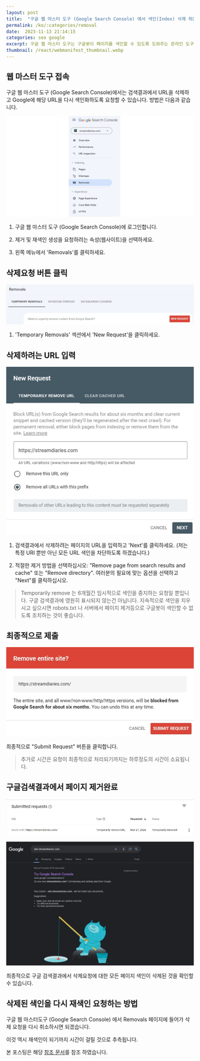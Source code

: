 ```yaml
---
layout: post
title:  "구글 웹 마스터 도구 (Google Search Console) 에서 색인(Index) 삭제 하는 방법"
permalink: /ko/:categories/removal
date:  2023-11-13 21:14:15
categories: seo google
excerpt: 구글 웹 마스터 도구는 구글봇이 페이지를 색인할 수 있도록 도와주는 온라인 도구입니다. 원하는 페이지를 색인신청한다면 반대로 삭제도 할 수 있습니다. 웹 마스터 도구에서 색인을 삭제 하는 방법을 설명하겠습니다.
thumbnail: /react/webmanifest_thumbnail.webp
---
```


## 웹 마스터 도구 접속


구글 웹 마스터 도구 (Google Search Console)에서는 검색결과에서 URL을 삭제하고 Google에 해당 URL을 다시 색인화하도록 요청할 수 있습니다. 방법은 다음과 같습니다.

![Removal Button in Navbar Google Search Console](/assets/img/seo/removal-search-console-navbar.jpg)

1. 구글 웹 마스터 도구 (Google Search Console)에 로그인합니다.

2. 제거 및 재색인 생성을 요청하려는 속성(웹사이트)을 선택하세요.

3. 왼쪽 메뉴에서 'Removals'를 클릭하세요.


<div class="divide-line"></div>

## 삭제요청 버튼 클릭

![New Request Page Button](/assets/img/seo/request-button-removeurl.jpg)

1. 'Temporary Removals' 섹션에서 'New Request'을 클릭하세요.

<div class="divide-line"></div>

## 삭제하려는 URL 입력

![Enter Remove URL in modal](/assets/img/seo/removalurl-request_modal.jpg)

1.  검색결과에서 삭제하려는 페이지의 URL을 입력하고 'Next'를 클릭하세요.  (저는 특정 URI 뿐만 아닌 모든 URL 색인을 차단하도록 하겠습니다.)

2. 적절한 제거 방법을 선택하십시오: "Remove page from search results and cache" 또는 "Remove directory". 여러분의 필요에 맞는 옵션을 선택하고 "Next"를 클릭하십시오.

> Temporarily remove 는 6개월간 임시적으로 색인을 중지하는 요청일 뿐입니다. 구글 검색결과에 영원히 표시되지 않는건 아닙니다.
지속적으로 색인을 지우시고 싶으시면 robots.txt 나 서버에서 페이지 제거등으로 구글봇이 색인할 수 없도록 조치하는 것이 좋습니다.

<div class="divide-line"></div>

## 최종적으로 제출

![Enter Submit Request Button](/assets/img/seo/submit-request-popup.jpg)

최종적으로 "Submit Request" 버튼을 클릭합니다.

> 추가로 시간은 요청이 최종적으로 처리되기까지는 하루정도의 시간이 소요됩니다.

<div class="divide-line"></div>

## 구글검색결과에서 페이지 제거완료

![Complete Remove Page](/assets/img/seo/completed-remove-page.jpg)

![Complete Remove Page](/assets/img/seo/after-searchview-removetemporary-searchconsole.jpg)

최종적으로 구글 검색결과에서 삭제요청에 대한 모든 페이지 색인이 삭제된 것을 확인할 수 있습니다.


## 삭제된 색인을 다시 재색인 요청하는 방법

구글 웹 마스터도구 (Google Search Console) 에서 Removals 페이지에 들어가 삭제 요청을 다시 취소하시면 되겠습니다.

이것 역시 재색인이 되기까지 시간이 걸릴 것으로 추측됩니다.

<div class="divide-line"></div>

본 포스팅은 해당 [참조 문서](https://www.quora.com/If-I-request-to-remove-a-URL-in-the-Google-Search-console-can-I-ask-it-to-re-index-it-also-If-yes-then-how)를 참조 하였습니다.